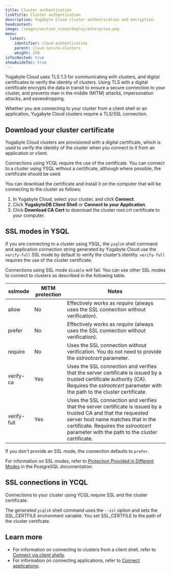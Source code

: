 ```yaml
---
title: Cluster authentication
linkTitle: Cluster authentication
description: Yugabyte Cloud cluster authentication and encryption.
headcontent:
image: /images/section_icons/deploy/enterprise.png
menu:
  latest:
    identifier: cloud-authentication
    parent: cloud-secure-clusters
    weight: 250
isTocNested: true
showAsideToc: true
---
```


Yugabyte Cloud uses TLS 1.3 for communicating with clusters, and digital certificates to verify the identity of clusters. Using TLS with a digital certificate encrypts the data in transit to ensure a secure connection to your cluster, and prevents man in the middle (MITM) attacks, impersonation attacks, and eavesdropping.

Whether you are connecting to your cluster from a client shell or an application, Yugabyte Cloud clusters require a TLS/SSL connection.

## Download your cluster certificate

Yugabyte Cloud clusters are provisioned with a digital certificate, which is used to verify the identity of the cluster when you connect to it from an application or client.

Connections using YCQL require the use of the certificate. You can connect to a cluster using YSQL without a certificate, although where possible, the certificate should be used.

You can download the certificate and install it on the computer that will be connecting to the cluster as follows:

1. In Yugabyte Cloud, select your cluster, and click **Connect**.
1. Click **YugabyteDB Client Shell** or **Connect to your Application**.
1. Click **Download CA Cert** to download the cluster root.crt certificate to your computer.

## SSL modes in YSQL

If you are connecting to a cluster using YSQL, the `ysqlsh` shell command and application connection string generated by Yugabyte Cloud use the `verify-full` SSL mode by default to verify the cluster’s identity. `verify-full` requires the use of the cluster certificate.

Connections using SSL mode `disable` will fail. You can use other SSL modes to connect to clusters as described in the following table.

| sslmode | MITM protection | Notes |
|---|---|---|
| allow | No | Effectively works as _require_ (always uses the SSL connection without verification). |
| prefer | No | Effectively works as _require_ (always uses the SSL connection without verification). |
| require | No | Uses the SSL connection without verification. You do not need to provide the _sslrootcert_ parameter. |
| verify-ca | Yes | Uses the SSL connection and verifies that the server certificate is issued by a trusted certificate authority (CA). Requires the _sslrootcert_ parameter with the path to the cluster certificate. |
| verify-full | Yes | Uses the SSL connection and verifies that the server certificate is issued by a trusted CA and that the requested server host name matches that in the certificate. Requires the _sslrootcert_ parameter with the path to the cluster certificate. |

If you don't provide an SSL mode, the connection defaults to `prefer`.

For information on SSL modes, refer to [Protection Provided in Different Modes](https://www.postgresql.org/docs/11/libpq-ssl.html#LIBPQ-SSL-PROTECTION) in the PostgreSQL documentation.

## SSL connections in YCQL

Connections to your cluster using YCQL require SSL and the cluster certificate.

The generated `ycqlsh` shell command uses the `--ssl` option and sets the SSL_CERTFILE environment variable. You set SSL_CERTFILE to the path of the cluster certifcate.

## Learn more

- For information on connecting to clusters from a client shell, refer to [Connect via client shells](../../cloud-connect/connect-client-shell/).
- For information on connecting applications, refer to [Connect applications](../../cloud-connect/connect-applications/).
